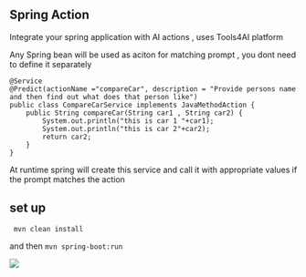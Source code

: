 ## Spring Action

Integrate your spring application with AI actions , uses Tools4AI platform 

Any Spring bean will be used as aciton for matching prompt , you dont need to define it separately 

```
@Service
@Predict(actionName ="compareCar", description = "Provide persons name and then find out what does that person like")
public class CompareCarService implements JavaMethodAction {
    public String compareCar(String car1 , String car2) {
        System.out.println("this is car 1 "+car1);
        System.out.println("this is car 2"+car2);
        return car2;
    }
}

```

At runtime spring will create this service and call it with appropriate values if the prompt matches the action

## set up
``` mvn clean install```

and then
```mvn spring-boot:run```

<img src="swagger.PNG">

